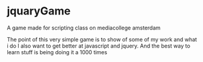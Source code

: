 # jquaryGame
A game made for scripting class on mediacollege amsterdam

The point of this very simple game is to show of some of my work and what i do
I also want to get better at javascript and jquery. And the best way to learn stuff is being doing it a 1000 times
